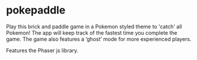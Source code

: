 # pokepaddle

Play this brick and paddle game in a Pokemon styled theme to 'catch' all Pokemon! The app will keep track of the fastest time you complete the game. The game also features a ‘ghost’ mode for more experienced players.	

Features the Phaser js library.
